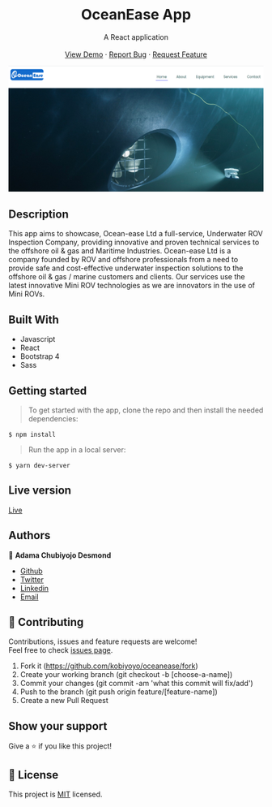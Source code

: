 <br />
<p align="center">
  <h1 align="center"> OceanEase App</h1>
 
  <p align="center">
    A React application
    <br />
    <br />
    <a href="https://oceanease.com.ng/">View Demo</a>
    ·
    <a href="https://github.com/kobiyoyo/oceaneaseapp/issues">Report Bug</a>
    ·
    <a href="https://github.com/kobiyoyo/oceaneaseapp/issues">Request Feature</a>
  </p>
  <img src="src/images/screenshot.png" alt="facebook-project">
</p>


## Description
This app aims to showcase, Ocean-ease Ltd a full-service, Underwater ROV Inspection Company, providing innovative and proven technical services to the offshore oil & gas and Maritime Industries. Ocean-ease Ltd is a company founded by ROV and offshore professionals from a need to provide safe and cost-effective underwater inspection solutions to the offshore oil & gas / marine customers and clients. Our services use the latest innovative Mini ROV technologies as we are innovators in the use of Mini ROVs.

## Built With
- Javascript
- React
- Bootstrap 4
- Sass

## Getting started
> To get started with the app, clone the repo and then install the needed dependencies:

```
$ npm install
```


> Run the app in a local server:

```
$ yarn dev-server
```

## Live version

[Live](https://oceanease.com.ng/)

## Authors

👤 **Adama Chubiyojo Desmond**

-  [Github](https://github.com/kobiyoyo)
-  [Twitter](https://twitter.com/_kobiyoyo)
-  [Linkedin](https://www.linkedin.com/in/chubiyojo-adama/)
-  [Email](mailto:adamachubi@gmail.com)



## 🤝 Contributing

Contributions, issues and feature requests are welcome!<br />Feel free to check [issues page](https://github.com/kobiyoyo/oceanease/issues).

1. Fork it (https://github.com/kobiyoyo/oceanease/fork)
2. Create your working branch (git checkout -b [choose-a-name])
3. Commit your changes (git commit -am 'what this commit will fix/add')
4. Push to the branch (git push origin feature/[feature-name])
5. Create a new Pull Request

## Show your support

Give a ⭐️ if you like this project!


## 📝 License

This project is [MIT](./LICENSE) licensed.

